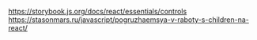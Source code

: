 https://storybook.js.org/docs/react/essentials/controls
https://stasonmars.ru/javascript/pogruzhaemsya-v-raboty-s-children-na-react/